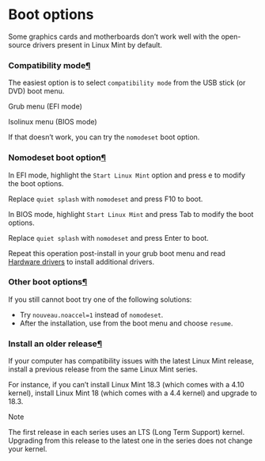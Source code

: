 # Boot options

Some graphics cards and motherboards don’t work well with the open-source drivers present in Linux Mint by default.

### Compatibility mode[¶](broken-reference)

The easiest option is to select `compatibility mode` from the USB stick (or DVD) boot menu.



Grub menu (EFI mode)



Isolinux menu (BIOS mode)

If that doesn’t work, you can try the `nomodeset` boot option.

### Nomodeset boot option[¶](broken-reference)

In EFI mode, highlight the `Start Linux Mint` option and press e to modify the boot options.



Replace `quiet splash` with `nomodeset` and press F10 to boot.

In BIOS mode, highlight `Start Linux Mint` and press Tab to modify the boot options.



Replace `quiet splash` with `nomodeset` and press Enter to boot.

Repeat this operation post-install in your grub boot menu and read [Hardware drivers](broken-reference) to install additional drivers.

### Other boot options[¶](broken-reference)

If you still cannot boot try one of the following solutions:

* Try `nouveau.noaccel=1` instead of `nomodeset`.
* After the installation, use from the boot menu and choose `resume`.

### Install an older release[¶](broken-reference)

If your computer has compatibility issues with the latest Linux Mint release, install a previous release from the same Linux Mint series.

For instance, if you can’t install Linux Mint 18.3 (which comes with a 4.10 kernel), install Linux Mint 18 (which comes with a 4.4 kernel) and upgrade to 18.3.

Note

The first release in each series uses an LTS (Long Term Support) kernel. Upgrading from this release to the latest one in the series does not change your kernel.

